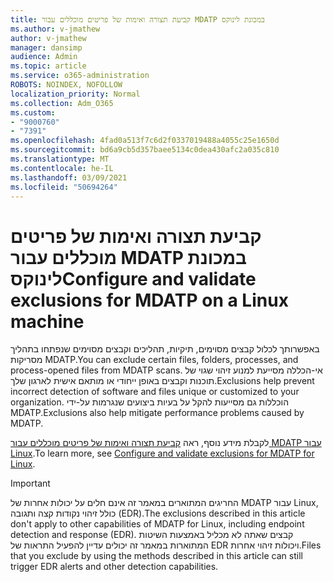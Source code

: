 ```yaml
---
title: קביעת תצורה ואימות של פריטים מוכללים עבור MDATP במכונת לינוקס
ms.author: v-jmathew
author: v-jmathew
manager: dansimp
audience: Admin
ms.topic: article
ms.service: o365-administration
ROBOTS: NOINDEX, NOFOLLOW
localization_priority: Normal
ms.collection: Adm_O365
ms.custom:
- "9000760"
- "7391"
ms.openlocfilehash: 4fad0a513f7c6d2f0337019488a4055c25e1650d
ms.sourcegitcommit: bd6a9cb5d357baee5134c0dea430afc2a035c810
ms.translationtype: MT
ms.contentlocale: he-IL
ms.lasthandoff: 03/09/2021
ms.locfileid: "50694264"
---
```

# <a name="configure-and-validate-exclusions-for-mdatp-on-a-linux-machine"></a><span data-ttu-id="de325-102">קביעת תצורה ואימות של פריטים מוכללים עבור MDATP במכונת לינוקס</span><span class="sxs-lookup"><span data-stu-id="de325-102">Configure and validate exclusions for MDATP on a Linux machine</span></span>

<span data-ttu-id="de325-103">באפשרותך לכלול קבצים מסוימים, תיקיות, תהליכים וקבצים מסוימים שנפתחו בתהליך מסריקות MDATP.</span><span class="sxs-lookup"><span data-stu-id="de325-103">You can exclude certain files, folders, processes, and process-opened files from MDATP scans.</span></span> <span data-ttu-id="de325-104">אי-הכללה מסייעת למנוע זיהוי שגוי של תוכנות וקבצים באופן ייחודי או מותאם אישית לארגון שלך.</span><span class="sxs-lookup"><span data-stu-id="de325-104">Exclusions help prevent incorrect detection of software and files unique or customized to your organization.</span></span> <span data-ttu-id="de325-105">הוכללות גם מסייעות להקל על בעיות ביצועים שנגרמות על-ידי MDATP.</span><span class="sxs-lookup"><span data-stu-id="de325-105">Exclusions also help mitigate performance problems caused by MDATP.</span></span>

<span data-ttu-id="de325-106">לקבלת מידע נוסף, ראה [קביעת תצורה ואימות של פריטים מוכללים עבור MDATP עבור Linux](https://go.microsoft.com/fwlink/?linkid=2144517).</span><span class="sxs-lookup"><span data-stu-id="de325-106">To learn more, see [Configure and validate exclusions for MDATP for Linux](https://go.microsoft.com/fwlink/?linkid=2144517).</span></span>

> [!IMPORTANT]
> <span data-ttu-id="de325-107">החריגים המתוארים במאמר זה אינם חלים על יכולות אחרות של MDATP עבור Linux, כולל זיהוי נקודות קצה ותגובה (EDR).</span><span class="sxs-lookup"><span data-stu-id="de325-107">The exclusions described in this article don't apply to other capabilities of MDATP for Linux, including endpoint detection and response (EDR).</span></span> <span data-ttu-id="de325-108">קבצים שאתה לא מכליל באמצעות השיטות המתוארות במאמר זה יכולים עדיין להפעיל התראות של EDR ויכולות זיהוי אחרות.</span><span class="sxs-lookup"><span data-stu-id="de325-108">Files that you exclude by using the methods described in this article can still trigger EDR alerts and other detection capabilities.</span></span>
